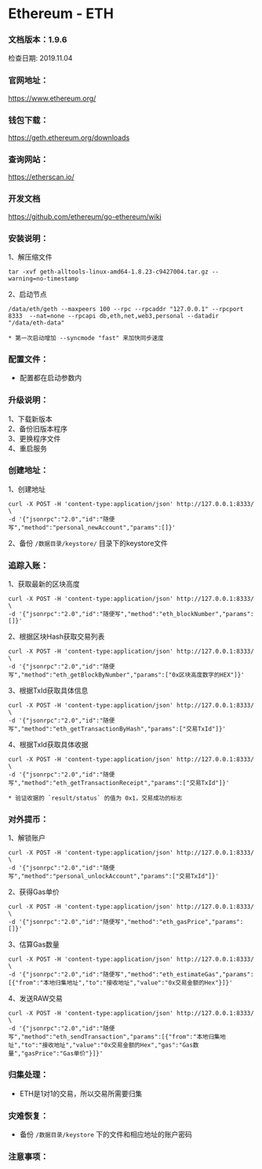 # Ethereum - ETH

### 文档版本：1.9.6
检查日期: 2019.11.04

### 官网地址：
https://www.ethereum.org/

### 钱包下载：
https://geth.ethereum.org/downloads

### 查询网站：
https://etherscan.io/

### 开发文档
https://github.com/ethereum/go-ethereum/wiki

### 安装说明：
1、解压缩文件
```
tar -xvf geth-alltools-linux-amd64-1.8.23-c9427004.tar.gz --warning=no-timestamp
```

2、启动节点
```
/data/eth/geth --maxpeers 100 --rpc --rpcaddr "127.0.0.1" --rpcport 8333  --nat=none --rpcapi db,eth,net,web3,personal --datadir "/data/eth-data"

* 第一次启动增加 --syncmode "fast" 来加快同步速度
```

### 配置文件：
* 配置都在启动参数内

### 升级说明：
1、下载新版本  
2、备份旧版本程序  
3、更换程序文件  
4、重启服务

### 创建地址：
1、创建地址
```
curl -X POST -H 'content-type:application/json' http://127.0.0.1:8333/ \
-d '{"jsonrpc":"2.0","id":"随便写","method":"personal_newAccount","params":[]}'  
```
2、备份 `/数据目录/keystore/` 目录下的keystore文件

### 追踪入账：
1、获取最新的区块高度
```
curl -X POST -H 'content-type:application/json' http://127.0.0.1:8333/ \
-d '{"jsonrpc":"2.0","id":"随便写","method":"eth_blockNumber","params":[]}'  
```
2、根据区块Hash获取交易列表
```
curl -X POST -H 'content-type:application/json' http://127.0.0.1:8333/ \
-d '{"jsonrpc":"2.0","id":"随便写","method":"eth_getBlockByNumber","params":["0x区块高度数字的HEX"]}'  
```
3、根据TxId获取具体信息
```
curl -X POST -H 'content-type:application/json' http://127.0.0.1:8333/ \
-d '{"jsonrpc":"2.0","id":"随便写","method":"eth_getTransactionByHash","params":["交易TxId"]}'  
```
4、根据TxId获取具体收据
```
curl -X POST -H 'content-type:application/json' http://127.0.0.1:8333/ \
-d '{"jsonrpc":"2.0","id":"随便写","method":"eth_getTransactionReceipt","params":["交易TxId"]}'  

* 验证收据的 `result/status` 的值为 0x1，交易成功的标志
```

### 对外提币：
1、解锁账户
```
curl -X POST -H 'content-type:application/json' http://127.0.0.1:8333/ \
-d '{"jsonrpc":"2.0","id":"随便写","method":"personal_unlockAccount","params":["交易TxId"]}'  
```

2、获得Gas单价
```
curl -X POST -H 'content-type:application/json' http://127.0.0.1:8333/ \
-d '{"jsonrpc":"2.0","id":"随便写","method":"eth_gasPrice","params":[]}'  
```

3、估算Gas数量
```
curl -X POST -H 'content-type:application/json' http://127.0.0.1:8333/ \
-d '{"jsonrpc":"2.0","id":"随便写","method":"eth_estimateGas","params":[{"from":"本地归集地址","to":"接收地址","value":"0x交易金额的Hex"}]}'  
```

4、发送RAW交易
```
curl -X POST -H 'content-type:application/json' http://127.0.0.1:8333/ \
-d '{"jsonrpc":"2.0","id":"随便写","method":"eth_sendTransaction","params":[{"from":"本地归集地址","to":"接收地址","value":"0x交易金额的Hex","gas":"Gas数量","gasPrice":"Gas单价"}]}'  
```

### 归集处理：
* ETH是1对1的交易，所以交易所需要归集

### 灾难恢复：
* 备份 `/数据目录/keystore` 下的文件和相应地址的账户密码

### 注意事项：
